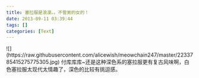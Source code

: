 ```yaml
---
title: 塞拉服是浪漫。。不管男的女的！
date: 2013-09-11 03:39:44
tags: []
categories: [Text]
---
```


<p>
![](https://raw.githubusercontent.com/alicewish/meowchain247/master/2233785415275775305.jpg)
付库库库~还是这种深色系的塞拉服更有复古风味啊，白色塞拉服太现代太情趣了，深色的比较有挑逗感。<br /></p>